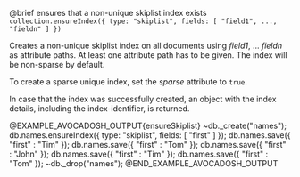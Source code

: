 

@brief ensures that a non-unique skiplist index exists
`collection.ensureIndex({ type: "skiplist", fields: [ "field1", ..., "fieldn" ] })`

Creates a non-unique skiplist index on all documents using *field1*, ...
*fieldn* as attribute paths. At least one attribute path has to be given.
The index will be non-sparse by default.

To create a sparse unique index, set the *sparse* attribute to `true`.

In case that the index was successfully created, an object with the index
details, including the index-identifier, is returned.

@EXAMPLE_AVOCADOSH_OUTPUT{ensureSkiplist}
~db._create("names");
db.names.ensureIndex({ type: "skiplist", fields: [ "first" ] });
db.names.save({ "first" : "Tim" });
db.names.save({ "first" : "Tom" });
db.names.save({ "first" : "John" });
db.names.save({ "first" : "Tim" });
db.names.save({ "first" : "Tom" });
~db._drop("names");
@END_EXAMPLE_AVOCADOSH_OUTPUT

